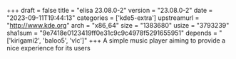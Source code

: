 +++
draft = false
title = "elisa 23.08.0-2"
version = "23.08.0-2"
date = "2023-09-11T19:44:13"
categories = ['kde5-extra']
upstreamurl = "http://www.kde.org"
arch = "x86_64"
size = "1383680"
usize = "3793239"
sha1sum = "9e7418e0123419ff0e31c9c9c4978f5291655951"
depends = "['kirigami2', 'baloo5', 'vlc']"
+++
A simple music player aiming to provide a nice experience for its users